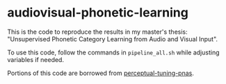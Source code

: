 # audiovisual-phonetic-learning

This is the code to reproduce the results in my master's thesis: "Unsupervised Phonetic Category Learning from Audio and Visual Input". 

To use this code, follow the commands in `pipeline_all.sh` while adjusting variables if needed.

Portions of this code are borrowed from [perceptual-tuning-pnas](https://github.com/Thomas-Schatz/perceptual-tuning-pnas).
